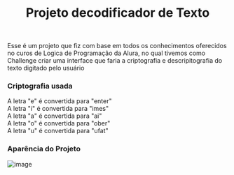 <h1 align="center"> Projeto decodificador de Texto</h1>
<br>
<p>Esse é um projeto que fiz com base em todos os conhecimentos oferecidos no curos de Logica de Programação da Alura, no qual tivemos como Challenge criar uma interface que faria a criptografia e descripitografia do texto digitado pelo usuário</p>
<h3>Criptografia usada</h2>
<p>A letra "e" é convertida para "enter"<br>
   A letra "i" é convertida para "imes"<br>
   A letra "a" é convertida para "ai"<br>
   A letra "o" é convertida para "ober"<br>
   A letra "u" é convertida para "ufat"</p>
<h3 align="start" > Aparência do Projeto</h3>

![image](https://github.com/user-attachments/assets/d6ac0d4a-3f36-43f7-96ae-c0b1bb3b6d07)


